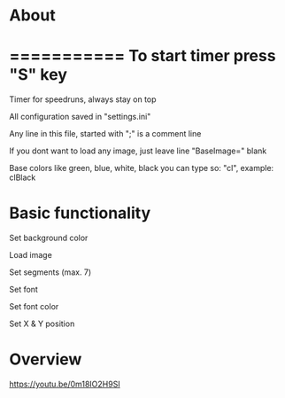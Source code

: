 # About
===========
To start timer press "S" key
===========
Timer for speedruns, always stay on top

All configuration saved in "settings.ini"

Any line in this file, started with ";" is a comment line

If you dont want to load any image, just leave line "BaseImage=" blank

Base colors like green, blue, white, black you can type so: "cl<COLORNAME>", example: clBlack
 
# Basic functionality
Set background color

Load image

Set segments (max. 7)

Set font

Set font color

Set X & Y position
# Overview
https://youtu.be/0m18IO2H9SI
